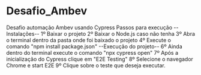 # Desafio_Ambev
Desafio automação Ambev usando Cypress
Passos para execução
--Instalações--
1º Baixar o projeto
2º Baixar o Node.js caso não tenha
3º Abra o terminal dentro da pasta onde foi baixado o projeto
4º Execute o comando "npm install package.json"
--Execução do projeto--
6º Ainda dentro do terminal execute o comando "npx cypress open"
7º Após a inicialização do Cypress clique em "E2E Testing"
8º Selecione o navegador Chrome e start E2E
9º Clique sobre o teste que deseja executar.